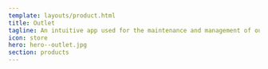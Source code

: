 ```yaml
---
template: layouts/product.html
title: Outlet
tagline: An intuitive app used for the maintenance and management of outlet, territory, region and area information
icon: store
hero: hero--outlet.jpg
section: products
---
```

